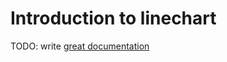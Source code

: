 # Introduction to linechart

TODO: write [great documentation](http://jacobian.org/writing/what-to-write/)
